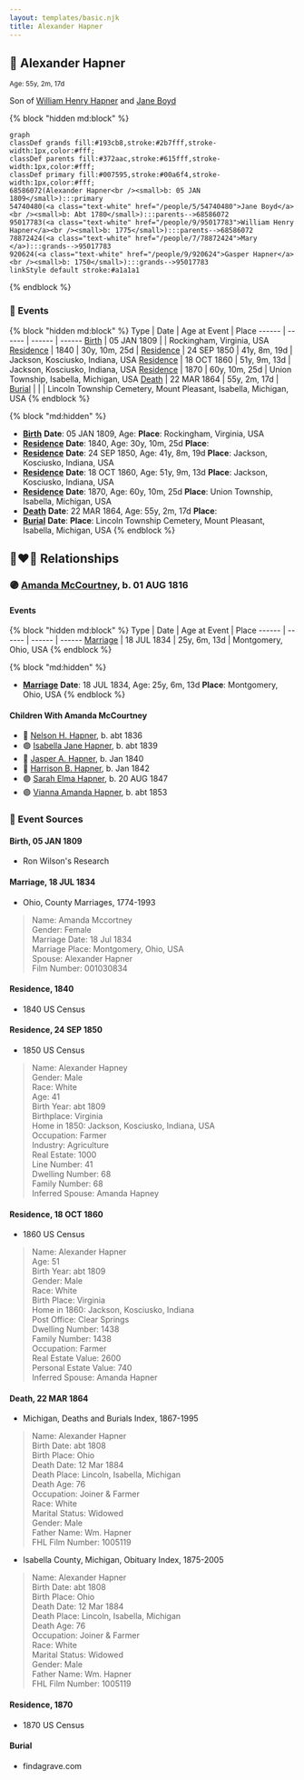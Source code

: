 ```yaml
---
layout: templates/basic.njk
title: Alexander Hapner
---
```

## 🔵 Alexander Hapner
<small>Age: 55y, 2m, 17d</small>

Son of [William Henry Hapner](/people/9/95017783) and [Jane Boyd](/people/5/54740480)

{% block "hidden md:block" %}
```mermaid
graph
classDef grands fill:#193cb8,stroke:#2b7fff,stroke-width:1px,color:#fff;
classDef parents fill:#372aac,stroke:#615fff,stroke-width:1px,color:#fff;
classDef primary fill:#007595,stroke:#00a6f4,stroke-width:1px,color:#fff;
68586072(Alexander Hapner<br /><small>b: 05 JAN 1809</small>):::primary
54740480(<a class="text-white" href="/people/5/54740480">Jane Boyd</a><br /><small>b: Abt 1780</small>):::parents-->68586072
95017783(<a class="text-white" href="/people/9/95017783">William Henry Hapner</a><br /><small>b: 1775</small>):::parents-->68586072
78872424(<a class="text-white" href="/people/7/78872424">Mary </a>):::grands-->95017783
920624(<a class="text-white" href="/people/9/920624">Gasper Hapner</a><br /><small>b: 1750</small>):::grands-->95017783
linkStyle default stroke:#a1a1a1
```
{% endblock %}

### 📆 Events

{% block "hidden md:block" %}
Type | Date | Age at Event | Place
------ | ------ | ------ | ------
[Birth](#event-event-2) | 05 JAN 1809 |  | Rockingham, Virginia, USA
[Residence](#event-event-0) | 1840 | 30y, 10m, 25d |
[Residence](#event-event-1) | 24 SEP 1850 | 41y, 8m, 19d | Jackson, Kosciusko, Indiana, USA
[Residence](#event-event-2) | 18 OCT 1860 | 51y, 9m, 13d | Jackson, Kosciusko, Indiana, USA
[Residence](#event-event-3) | 1870 | 60y, 10m, 25d | Union Township, Isabella, Michigan, USA
[Death](#event-event-7) | 22 MAR 1864 | 55y, 2m, 17d |
[Burial](#event-event-8) |  |  | Lincoln Township Cemetery, Mount Pleasant, Isabella, Michigan, USA
{% endblock %}

{% block "md:hidden" %}
- **[Birth](#event-event-2)**
**Date**: 05 JAN 1809, Age:
**Place**: Rockingham, Virginia, USA
- **[Residence](#event-event-0)**
**Date**: 1840, Age: 30y, 10m, 25d
**Place**:
- **[Residence](#event-event-1)**
**Date**: 24 SEP 1850, Age: 41y, 8m, 19d
**Place**: Jackson, Kosciusko, Indiana, USA
- **[Residence](#event-event-2)**
**Date**: 18 OCT 1860, Age: 51y, 9m, 13d
**Place**: Jackson, Kosciusko, Indiana, USA
- **[Residence](#event-event-3)**
**Date**: 1870, Age: 60y, 10m, 25d
**Place**: Union Township, Isabella, Michigan, USA
- **[Death](#event-event-7)**
**Date**: 22 MAR 1864, Age: 55y, 2m, 17d
**Place**:
- **[Burial](#event-event-8)**
**Date**:
**Place**: Lincoln Township Cemetery, Mount Pleasant, Isabella, Michigan, USA
{% endblock %}

## 👩‍❤️‍👨 Relationships

### 🟣 [Amanda McCourtney](/people/5/56501802), b. 01 AUG 1816

#### Events

{% block "hidden md:block" %}
Type | Date | Age at Event | Place
------ | ------ | ------ | ------
[Marriage](#event-family-0-event-0) | 18 JUL 1834 | 25y, 6m, 13d | Montgomery, Ohio, USA
{% endblock %}

{% block "md:hidden" %}
- **[Marriage](#event-family-0-event-0)**
**Date**: 18 JUL 1834, Age: 25y, 6m, 13d
**Place**: Montgomery, Ohio, USA
{% endblock %}

#### Children With Amanda McCourtney
* 🔵 [Nelson H. Hapner](/people/3/30042860), b. abt 1836
* 🟣 [Isabella Jane Hapner](/people/7/7784900), b. abt 1839
* 🔵 [Jasper A. Hapner](/people/8/86358624), b. Jan 1840
* 🔵 [Harrison B. Hapner](/people/4/48986000), b. Jan 1842
* 🟣 [Sarah Elma Hapner](/people/2/20173654), b. 20 AUG 1847
* 🟣 [Vianna Amanda Hapner](/people/3/33886681), b. abt 1853
### 📰 Event Sources

#### <a id="event-event-2"></a> Birth, 05 JAN 1809
* Ron Wilson's Research

#### <a id="event-family-0-event-0"></a> Marriage, 18 JUL 1834
* Ohio, County Marriages, 1774-1993
>   
  > Name: Amanda Mccortney  
  > Gender: Female  
  > Marriage Date: 18 Jul 1834  
  > Marriage Place: Montgomery, Ohio, USA  
  > Spouse: Alexander Hapner  
  > Film Number: 001030834

#### <a id="event-event-0"></a> Residence, 1840
* 1840 US Census

#### <a id="event-event-1"></a> Residence, 24 SEP 1850
* 1850 US Census
>   
  > Name: Alexander Hapney  
  > Gender: Male  
  > Race: White  
  > Age: 41  
  > Birth Year: abt 1809  
  > Birthplace: Virginia  
  > Home in 1850: Jackson, Kosciusko, Indiana, USA  
  > Occupation: Farmer  
  > Industry: Agriculture  
  > Real Estate: 1000  
  > Line Number: 41  
  > Dwelling Number: 68  
  > Family Number: 68  
  > Inferred Spouse: Amanda Hapney

#### <a id="event-event-2"></a> Residence, 18 OCT 1860
* 1860 US Census
>   
  > Name: Alexander Hapner  
  > Age: 51  
  > Birth Year: abt 1809  
  > Gender: Male  
  > Race: White  
  > Birth Place: Virginia  
  > Home in 1860: Jackson, Kosciusko, Indiana  
  > Post Office: Clear Springs  
  > Dwelling Number: 1438  
  > Family Number: 1438  
  > Occupation: Farmer  
  > Real Estate Value: 2600  
  > Personal Estate Value: 740  
  > Inferred Spouse: Amanda Hapner

#### <a id="event-event-7"></a> Death, 22 MAR 1864
* Michigan, Deaths and Burials Index, 1867-1995
>   
  > Name: Alexander Hapner  
  > Birth Date: abt 1808  
  > Birth Place: Ohio  
  > Death Date: 12 Mar 1884  
  > Death Place: Lincoln, Isabella, Michigan  
  > Death Age: 76  
  > Occupation: Joiner & Farmer  
  > Race: White  
  > Marital Status: Widowed  
  > Gender: Male  
  > Father Name: Wm. Hapner  
  > FHL Film Number: 1005119
* Isabella County, Michigan, Obituary Index, 1875-2005
>   
  > Name: Alexander Hapner  
  > Birth Date: abt 1808  
  > Birth Place: Ohio  
  > Death Date: 12 Mar 1884  
  > Death Place: Lincoln, Isabella, Michigan  
  > Death Age: 76  
  > Occupation: Joiner & Farmer  
  > Race: White  
  > Marital Status: Widowed  
  > Gender: Male  
  > Father Name: Wm. Hapner  
  > FHL Film Number: 1005119

#### <a id="event-event-3"></a> Residence, 1870
* 1870 US Census
#### <a id="event-event-8"></a> Burial
* findagrave.com
